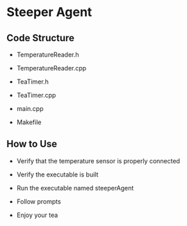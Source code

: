 # **Steeper Agent**


## **Code Structure**


- TemperatureReader.h


- TemperatureReader.cpp


- TeaTimer.h


- TeaTimer.cpp


- main.cpp


- Makefile




## **How to Use**


- Verify that the temperature sensor is properly connected


- Verify the executable is built


- Run the executable named steeperAgent


- Follow prompts


- Enjoy your tea
